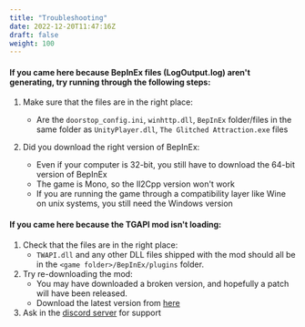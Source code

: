 ```yaml
---
title: "Troubleshooting"
date: 2022-12-20T11:47:16Z
draft: false
weight: 100
---
```


#### If you came here because BepInEx files (LogOutput.log) aren't generating, try running through the following steps:
1. Make sure that the files are in the right place:
   - Are the `doorstop_config.ini`, `winhttp.dll`, `BepInEx` folder/files in the same folder as `UnityPlayer.dll`, `The Glitched Attraction.exe` files

2. Did you download the right version of BepInEx:
   - Even if your computer is 32-bit, you still have to download the 64-bit version of BepInEx
   - The game is Mono, so the Il2Cpp version won't work
   - If you are running the game through a compatibility layer like Wine on unix systems, you still need the Windows version

#### If you came here because the TGAPI mod isn't loading:
1. Check that the files are in the right place:
   - `TWAPI.dll` and any other DLL files shipped with the mod should all be in the `<game folder>/BepInEx/plugins` folder.
2. Try re-downloading the mod:
   - You may have downloaded a broken version, and hopefully a patch will have been released.
   - Download the latest version from [here](https://github.com/TGA-Modding/TGAPI/releases/latest)
3. Ask in the [discord server](https://discord.gg/rENUEg3MT5) for support
